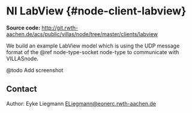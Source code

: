 # NI LabView {#node-client-labview}

**Source code:** <http://git.rwth-aachen.de/acs/public/villas/node/tree/master/clients/labview>

We build an example LabView model which is using the UDP message format of the @ref node-type-socket node-type to communicate with VILLASnode.

@todo Add screenshot

## Contact

Author: Eyke Liegmann <ELiegmann@eonerc.rwth-aachen.de>
